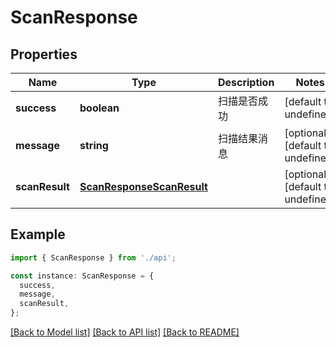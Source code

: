 # ScanResponse

## Properties

| Name           | Type                                                    | Description  | Notes                             |
| -------------- | ------------------------------------------------------- | ------------ | --------------------------------- |
| **success**    | **boolean**                                             | 扫描是否成功 | [default to undefined]            |
| **message**    | **string**                                              | 扫描结果消息 | [optional] [default to undefined] |
| **scanResult** | [**ScanResponseScanResult**](ScanResponseScanResult.md) |              | [optional] [default to undefined] |

## Example

```typescript
import { ScanResponse } from './api';

const instance: ScanResponse = {
  success,
  message,
  scanResult,
};
```

[[Back to Model list]](../README.md#documentation-for-models) [[Back to API list]](../README.md#documentation-for-api-endpoints) [[Back to README]](../README.md)
